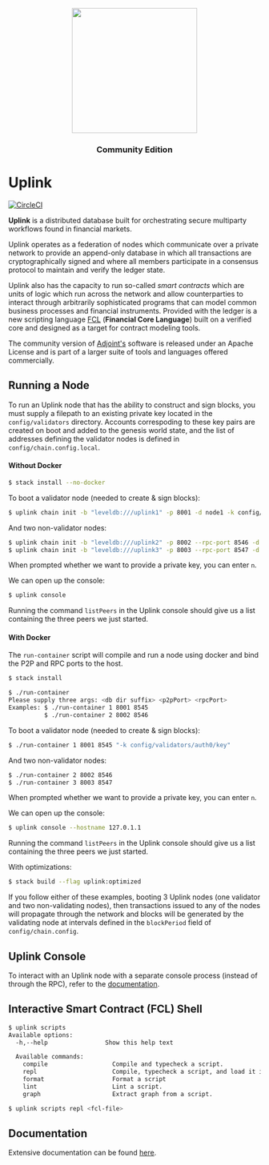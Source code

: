 <p align="center">
  <a href="http://www.adjoint.io"><img src="packages/uplink.png" width="250"/></a>
</p>
<h3 align="center">Community Edition</h3>

Uplink
======

[![CircleCI](https://circleci.com/gh/adjoint-io/uplink.svg?style=svg)](https://circleci.com/gh/adjoint-io/uplink)

**Uplink** is a distributed database built for orchestrating secure multiparty
workflows found in financial markets. 

Uplink operates as a federation of nodes which communicate over a private
network to provide an append-only database in which all transactions are
cryptographically signed and where all members participate in a consensus
protocol to maintain and verify the ledger state. 

Uplink also has the capacity to run so-called *smart contracts* which are units
of logic which run across the network and allow counterparties to interact
through arbitrarily sophisticated programs that can model common business
processes and financial instruments. Provided with the ledger is a new scripting
language [FCL](src/Script) (**Financial Core Language**) built on a verified
core and designed as a target for contract modeling tools.

The community version of [Adjoint's](http://www.adjoint.io) software is released
under an Apache License and is part of a larger suite of tools and languages
offered commercially.

Running a Node
--------------

To run an Uplink node that has the ability to construct and sign blocks, you
must supply a filepath to an existing private key located in the 
`config/validators` directory. Accounts correspoding to these key pairs are 
created on boot and added to the genesis world state, and the list of addresses
defining the validator nodes is defined in `config/chain.config.local`.

#### Without Docker  

```bash
$ stack install --no-docker
```

To boot a validator node (needed to create & sign blocks): 

```bash
$ uplink chain init -b "leveldb:///uplink1" -p 8001 -d node1 -k config/validators/auth0/key -v
```

And two non-validator nodes:

```bash
$ uplink chain init -b "leveldb:///uplink2" -p 8002 --rpc-port 8546 -d node2 -v
$ uplink chain init -b "leveldb:///uplink3" -p 8003 --rpc-port 8547 -d node3 -v
```

When prompted whether we want to provide a private key, you can enter `n`.

We can open up the console:

```bash
$ uplink console
```

Running the command `listPeers` in the Uplink console should give us a
list containing the three peers we just started.

#### With Docker

The `run-container` script will compile and run a node using docker and 
bind the P2P and RPC ports to the host. 

```bash
$ stack install
```

```bash
$ ./run-container 
Please supply three args: <db dir suffix> <p2pPort> <rpcPort>
Examples: $ ./run-container 1 8001 8545
          $ ./run-container 2 8002 8546
```

To boot a validator node (needed to create & sign blocks):

```bash
$ ./run-container 1 8001 8545 "-k config/validators/auth0/key" 
```

And two non-validator nodes:

```bash
$ ./run-container 2 8002 8546
$ ./run-container 3 8003 8547
```

When prompted whether we want to provide a private key, you can enter `n`.

We can open up the console:

```bash
$ uplink console --hostname 127.0.1.1
```

Running the command `listPeers` in the Uplink console should give us a
list containing the three peers we just started.

With optimizations:

```bash
$ stack build --flag uplink:optimized
```

If you follow either of these examples, booting 3 Uplink nodes (one validator
and two non-validating nodes), then transactions issued to any of the nodes will
propagate through the network and blocks will be generated by the validating
node at intervals defined in the `blockPeriod` field of `config/chain.config`.

Uplink Console
--------------

To interact with an Uplink node with a separate console process (instead of
through the RPC), refer to the [documentation](https://www.adjoint.io/docs/console.html).

Interactive Smart Contract (FCL) Shell
--------------------------------------

```bash
$ uplink scripts 
Available options:
  -h,--help                Show this help text

  Available commands:
    compile                  Compile and typecheck a script.
    repl                     Compile, typecheck a script, and load it into a REPL.
    format                   Format a script
    lint                     Lint a script.
    graph                    Extract graph from a script.

```

```bash
$ uplink scripts repl <fcl-file>
```

Documentation
-------------

Extensive documentation can be found [here](https://www.adjoint.io/docs).
